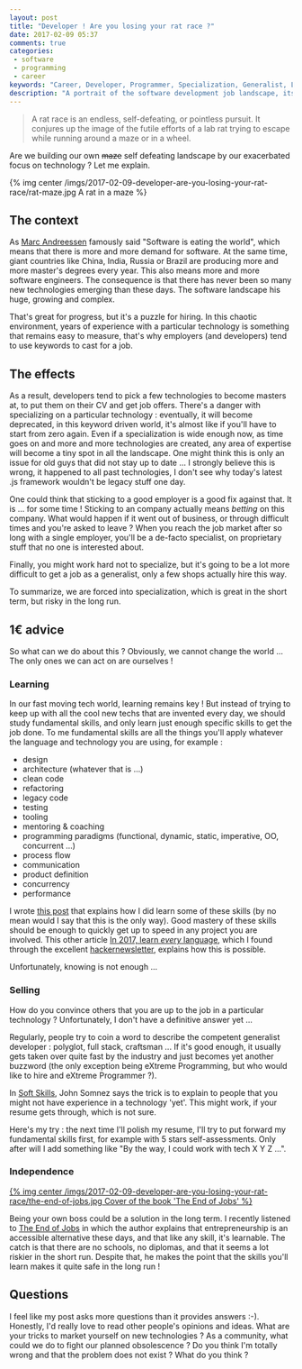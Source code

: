 ```yaml
---
layout: post
title: "Developer ! Are you losing your rat race ?"
date: 2017-02-09 05:37
comments: true
categories:
 - software
 - programming
 - career
keywords: "Career, Developer, Programmer, Specialization, Generalist, Learning, Career management, Career planning"
description: "A portrait of the software development job landscape, its over-reliance on buzzwords, and open questions about how to rely on fundamental skills instead."
---
```

> A rat race is an endless, self-defeating, or pointless pursuit. It conjures up the image of the futile efforts of a lab rat trying to escape while running around a maze or in a wheel.

Are we building our own ~~maze~~ self defeating landscape by our exacerbated focus on technology ? Let me explain.

{% img center /imgs/2017-02-09-developer-are-you-losing-your-rat-race/rat-maze.jpg A rat in a maze %}

## The context

As [Marc Andreessen](https://en.wikipedia.org/wiki/Marc_Andreessen) famously said "Software is eating the world", which means that there is more and more demand for software. At the same time, giant countries like China, India, Russia or Brazil are producing more and more master's degrees every year. This also means more and more software engineers. The consequence is that there has never been so many new technologies emerging than these days. The software landscape his huge, growing and complex.

That's great for progress, but it's a puzzle for hiring. In this chaotic environment, years of experience with a particular technology is something that remains easy to measure, that's why employers (and developers) tend to use keywords to cast for a job.

## The effects

As a result, developers tend to pick a few technologies to become masters at, to put them on their CV and get job offers. There's a danger with specializing on a particular technology : eventually, it will become deprecated, in this keyword driven world, it's almost like if you'll have to start from zero again. Even if a specialization is wide enough now, as time goes on and more and more technologies are created, any area of expertise will become a tiny spot in all the landscape. One might think this is only an issue for old guys that did not stay up to date ... I strongly believe this is wrong, it happened to all past technologies, I don't see why today's latest .js framework wouldn't be legacy stuff one day.

One could think that sticking to a good employer is a good fix against that. It is ... for some time ! Sticking to an company actually means *betting* on this company. What would happen if it went out of business, or through difficult times and you're asked to leave ? When you reach the job market after so long with a single employer, you'll be a de-facto specialist, on proprietary stuff that no one is interested about.

Finally, you might work hard not to specialize, but it's going to be a lot more difficult to get a job as a generalist, only a few shops actually hire this way.

To summarize, we are forced into specialization, which is great in the short term, but risky in the long run.

## 1€ advice

So what can we do about this ? Obviously, we cannot change the world ... The only ones we can act on are ourselves !

### Learning

In our fast moving tech world, learning remains key ! But instead of trying to keep up with all the cool new techs that are invented every day, we should study fundamental skills, and only learn just enough specific skills to get the job done. To me fundamental skills are all the things you'll apply whatever the language and technology you are using, for example :

* design
* architecture (whatever that is ...)
* clean code
* refactoring
* legacy code
* testing
* tooling
* mentoring & coaching
* programming paradigms (functional, dynamic, static, imperative, OO, concurrent ...)
* process flow
* communication
* product definition
* concurrency
* performance

I wrote [this post](http://philippe.bourgau.net/how-to-keep-up-with-software-technologies/) that explains how I did learn some of these skills (by no mean would I say that this is the only way). Good mastery of these skills should be enough to quickly get up to speed in any project you are involved. This other article [In 2017, learn *every* language](https://blog.bradfieldcs.com/in-2017-learn-every-language-59b11f68eee#.l2n6kouuz), which I found through the excellent [hackernewsletter](http://www.hackernewsletter.com/), explains how this is possible.

Unfortunately, knowing is not enough ...

### Selling

How do you convince others that you are up to the job in a particular technology ? Unfortunately, I don't have a definitive answer yet ...

Regularly, people try to coin a word to describe the competent generalist developer : polyglot, full stack, craftsman ... If it's good enough, it usually gets taken over quite fast by the industry and just becomes yet another buzzword (the only exception being eXtreme Programming, but who would like to hire and eXtreme Programmer ?).

In [Soft Skills](https://www.amazon.com/Soft-Skills-software-developers-manual/dp/1617292397/ref=sr_1_1?ie=UTF8&qid=1473135683&sr=8-1&keywords=soft+skills), John Somnez says the trick is to explain to people that you might not have experience in a technology 'yet'. This might work, if your resume gets through, which is not sure.

Here's my try : the next time I'll polish my resume, I'll try to put forward my fundamental skills first, for example with 5 stars self-assessments. Only after will I add something like "By the way, I could work with tech X Y Z ...".

### Independence

[{% img center /imgs/2017-02-09-developer-are-you-losing-your-rat-race/the-end-of-jobs.jpg Cover of the book 'The End of Jobs' %}](https://www.amazon.com/End-Jobs-Meaning-9-5/dp/1619613352/ref=sr_1_1?ie=UTF8&qid=1486713381&sr=8-1&keywords=the+end+of+jobs)

Being your own boss could be a solution in the long term. I recently listened to [The End of Jobs](https://www.amazon.com/End-Jobs-Meaning-9-5/dp/1619613352/ref=sr_1_1?ie=UTF8&qid=1486713381&sr=8-1&keywords=the+end+of+jobs) in which the author explains that entrepreneurship is an accessible alternative these days, and that like any skill, it's learnable. The catch is that there are no schools, no diplomas, and that it seems a lot riskier in the short run. Despite that, he makes the point that the skills you'll learn makes it quite safe in the long run !

## Questions

I feel like my post asks more questions than it provides answers :-). Honestly, I'd really love to read other people's opinions and ideas. What are your tricks to market yourself on new technologies ? As a community, what could we do to fight our planned obsolescence ? Do you think I'm totally wrong and that the problem does not exist ? What do you think ?
